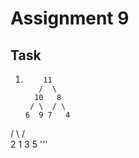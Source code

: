 # Assignment 9
## Task
1. ```
       11
      /  \
     10   8
    / \  / \
   6  9 7   4
  / \ /\
  2 1 3 5
  '''
